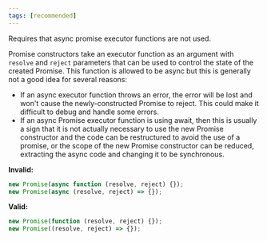 ```yaml
---
tags: [recommended]
---
```


Requires that async promise executor functions are not used.

Promise constructors take an executor function as an argument with `resolve` and
`reject` parameters that can be used to control the state of the created
Promise. This function is allowed to be async but this is generally not a good
idea for several reasons:

- If an async executor function throws an error, the error will be lost and
  won't cause the newly-constructed Promise to reject. This could make it
  difficult to debug and handle some errors.
- If an async Promise executor function is using await, then this is usually a
  sign that it is not actually necessary to use the new Promise constructor and
  the code can be restructured to avoid the use of a promise, or the scope of
  the new Promise constructor can be reduced, extracting the async code and
  changing it to be synchronous.

**Invalid:**

```typescript
new Promise(async function (resolve, reject) {});
new Promise(async (resolve, reject) => {});
```

**Valid:**

```typescript
new Promise(function (resolve, reject) {});
new Promise((resolve, reject) => {});
```
